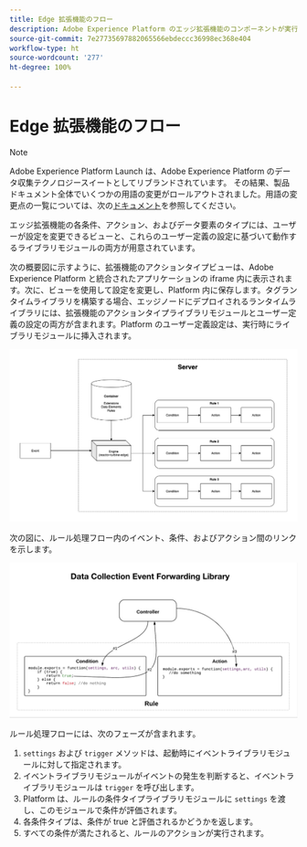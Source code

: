 ```yaml
---
title: Edge 拡張機能のフロー
description: Adobe Experience Platform のエッジ拡張機能のコンポーネントが実行時に相互にやり取りする方法を説明します。
source-git-commit: 7e27735697882065566ebdeccc36998ec368e404
workflow-type: ht
source-wordcount: '277'
ht-degree: 100%

---
```


# Edge 拡張機能のフロー

>[!NOTE]
>
>Adobe Experience Platform Launch は、Adobe Experience Platform のデータ収集テクノロジースイートとしてリブランドされています。 その結果、製品ドキュメント全体でいくつかの用語の変更がロールアウトされました。用語の変更点の一覧については、次の[ドキュメント](../../term-updates.md)を参照してください。

エッジ拡張機能の各条件、アクション、およびデータ要素のタイプには、ユーザーが設定を変更できるビューと、これらのユーザー定義の設定に基づいて動作するライブラリモジュールの両方が用意されています。

次の概要図に示すように、拡張機能のアクションタイプビューは、Adobe Experience Platform と統合されたアプリケーションの iframe 内に表示されます。次に、ビューを使用して設定を変更し、Platform 内に保存します。タグランタイムライブラリを構築する場合、エッジノードにデプロイされるランタイムライブラリには、拡張機能のアクションタイプライブラリモジュールとユーザー定義の設定の両方が含まれます。Platform のユーザー定義設定は、実行時にライブラリモジュールに挿入されます。

![拡張機能のフロー図](../images/flow/edge/event-processing-flow.png)

次の図に、ルール処理フロー内のイベント、条件、およびアクション間のリンクを示します。

![ルール処理のフロー図](../images/flow/edge/rule-processing-flow.png)

ルール処理フローには、次のフェーズが含まれます。

1. `settings` および `trigger` メソッドは、起動時にイベントライブラリモジュールに対して指定されます。
1. イベントライブラリモジュールがイベントの発生を判断すると、イベントライブラリモジュールは `trigger` を呼び出します。
1. Platform は、ルールの条件タイプライブラリモジュールに `settings` を渡し、このモジュールで条件が評価されます。
1. 各条件タイプは、条件が true と評価されるかどうかを返します。
1. すべての条件が満たされると、ルールのアクションが実行されます。
